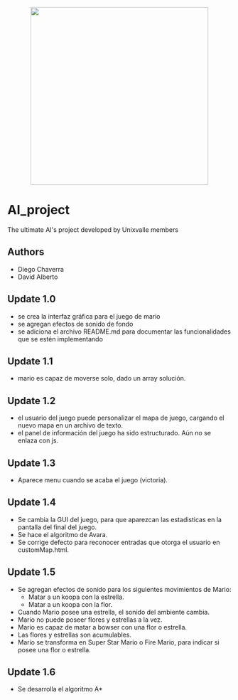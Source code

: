 <p align='center'>
  <img width='400' heigth='450' src='https://user-images.githubusercontent.com/62605744/171186764-43f7aae0-81a9-4b6e-b4ce-af963564eafb.png'>
</p>

# AI_project
The ultimate AI's project developed by Unixvalle members

## Authors
- Diego Chaverra
- David Alberto

## Update 1.0
- se crea la interfaz gráfica para el juego de mario 
- se agregan efectos de sonido de fondo 
- se adiciona el archivo README.md para documentar las funcionalidades que se estén implementando

## Update 1.1
- mario es capaz de moverse solo, dado un array solución.

## Update 1.2
- el usuario del juego puede personalizar el mapa de juego, cargando el nuevo mapa en un archivo de texto.
- el panel de información del juego ha sido estructurado. Aún no se enlaza con js.

## Update 1.3
- Aparece menu cuando se acaba el juego (victoria).

## Update 1.4
- Se cambia la GUI del juego, para que aparezcan las estadisticas en la pantalla del final del juego.
- Se hace el algoritmo de Avara.
- Se corrige defecto para reconocer entradas que otorga el usuario en customMap.html.

## Update 1.5
- Se agregan efectos de sonido para los siguientes movimientos de Mario:
  - Matar a un koopa con la estrella.
  - Matar a un koopa con la flor.
- Cuando Mario posee una estrella, el sonido del ambiente cambia.
- Mario no puede poseer flores y estrellas a la vez.
- Mario es capaz de matar a bowser con una flor o estrella.
- Las flores y estrellas son acumulables.
- Mario se transforma en Super Star Mario o Fire Mario, para indicar si posee una flor o estrella.

## Update 1.6
- Se desarrolla el algoritmo A*